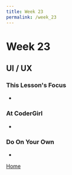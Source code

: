 ```yaml
---
title: Week 23
permalink: /week_23
---
```


# Week 23

## UI / UX

### This Lesson's Focus
*

### At CoderGirl
*

### Do On Your Own
*

[Home]( /web_group_cohort )
